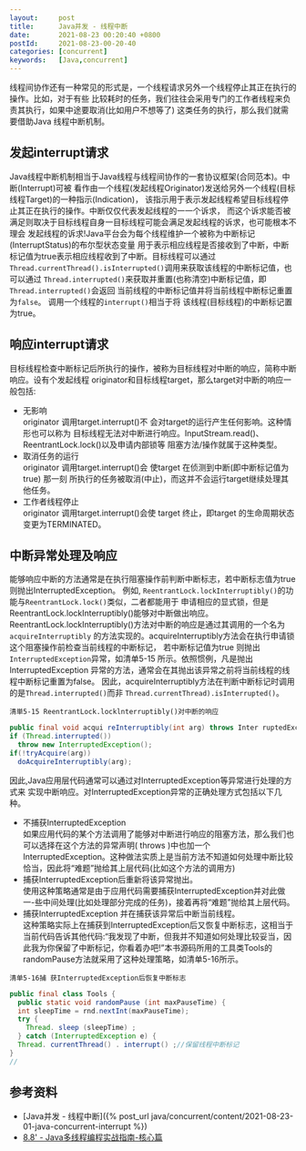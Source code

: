 ```yaml
---
layout:     post
title:      Java并发 - 线程中断
date:       2021-08-23 00:20:40 +0800
postId:     2021-08-23-00-20-40
categories: [concurrent]
keywords:   [Java,concurrent]
---
```


线程间协作还有一种常见的形式是，一个线程请求另外一个线程停止其正在执行的操作。比如，对于有些
比较耗时的任务，我们往往会采用专门的工作者线程来负责其执行，如果中途要取消(比如用户不想等了)
这类任务的执行，那么我们就需要借助Java 线程中断机制。

## 发起interrupt请求
Java线程中断机制相当于Java线程与线程间协作的一套协议框架(合同范本)。中断(Interrupt)可被
看作由一个线程(发起线程Originator)发送给另外一个线程(目标线程Target)的一种指示(Indication)，
该指示用于表示发起线程希望目标线程停止其正在执行的操作。中断仅仅代表发起线程的一一个诉求，
而这个诉求能否被满足则取决于目标线程自身一目标线程可能会满足发起线程的诉求，也可能根本不理会
发起线程的诉求!Java平台会为每个线程维护一个被称为中断标记(InterruptStatus)的布尔型状态变量
用于表示相应线程是否接收到了中断，中断标记值为true表示相应线程收到了中断。目标线程可以通过
`Thread.currentThread().isInterrupted()`调用来获取该线程的中断标记值，也可以通过
`Thread.interrupted()`来获取并重置(也称清空)中断标记值，即`Thread.interrupted()`会返回
当前线程的中断标记值并将当前线程中断标记重置为`false`。 调用一个线程的`interrupt()`相当于将
该线程(目标线程)的中断标记置为true。

## 响应interrupt请求
目标线程检查中断标记后所执行的操作，被称为目标线程对中断的响应，简称中断响应。设有个发起线程
originator和目标线程target，那么target对中断的响应一般包括:

* 无影响  
  originator 调用target.interrupt()不 会对target的运行产生任何影响。这种情形也可以称为
  目标线程无法对中断进行响应。InputStream.read()、ReentrantLock.lock()以及申请内部锁等
  阻塞方法/操作就属于这种类型。
* 取消任务的运行  
  originator 调用target.interrupt()会 使target 在侦测到中断(即中断标记值为true) 那一刻
  所执行的任务被取消(中止)，而这并不会运行target继续处理其他任务。
* 工作者线程停止  
  originator 调用target.interrupt()会使 target 终止，即target 的生命周期状态变更为TERMINATED。

## 中断异常处理及响应
能够响应中断的方法通常是在执行阻塞操作前判断中断标志，若中断标志值为true则抛出InterruptedException。
例如, `ReentrantLock.lockInterruptibly()`的功能与`ReentrantLock.lock()`类似，二者都能用于
申请相应的显式锁，但是ReentrantLock.lockInterruptibly()能够对中断做出响应。
ReentrantLock.lockInterruptibly()方法对中断的响应是通过其调用的一个名为`acquireInterruptibly`
的方法实现的。acquireInterruptibly方法会在执行申请锁这个阻塞操作前检查当前线程的中断标记，
若中断标记值为true 则抛出`InterruptedException`异常，如清单5-15 所示。依照惯例，凡是抛出
InterruptedException 异常的方法，通常会在其抛出该异常之前将当前线程的线程中断标记重置为false。
因此，acquireInterruptibly方法在判断中断标记时调用的是`Thread.interrupted()`而非
`Thread.currentThread).isInterrupted()`。

```
清単5-15 ReentrantLock.locklnterruptibly()对中断的响应
```
```java
public final void acqui reInterruptibly(int arg) throws Inter ruptedException 1
if (Thread.interrupted())
  throw new InterruptedException();
if(!tryAcquire(arg))
  doAcquireInterruptibly(arg);
```

因此,Java应用层代码通常可以通过对InterruptedException等异常进行处理的方式来
实现中断响应。对InterruptedException异常的正确处理方式包括以下几种。
* 不捕获InterruptedException  
  如果应用代码的某个方法调用了能够对中断进行响应的阻塞方法，那么我们也可以选择在这个方法的异常声明( throws )中也加一个InterruptedException。这种做法实质上是当前方法不知道如何处理中断比较恰当，因此将“难题”抛给其上层代码(比如这个方法的调用方)
* 捕获InterruptedException后重新将该异常抛出。  
  使用这种策略通常是由于应用代码需要捕获InterruptedException并对此做一-些中间处理(比如处理部分完成的任务)，接着再将“难题”抛给其上层代码。
* 捕获InterruptedException 并在捕获该异常后中断当前线程。  
  这种策略实际上在捕获到InterruptedException后又恢复中断标志，这相当于当前代码告诉其他代码:“我发现了中断，但我并不知道如何处理比较妥当，因此我为你保留了中断标记，你看着办吧!”本书源码所用的工具类Tools的randomPause方法就采用了这种处理策略，如清单5-16所示。

```
清单5-16捕 获InterruptedException后恢复中断标志
```
```java
public final class Tools {
  public static void randomPause (int maxPauseTime) {
  int sleepTime = rnd.nextInt(maxPauseTime);
  try {
    Thread. sleep (sleepTime) ;
  } catch (InterruptedException e) {
  Thread. currentThread() . interrupt() ;//保留线程中断标记
}
//
```

## 参考资料
* [Java并发 - 线程中断]({% post_url java/concurrent/content/2021-08-23-01-java-concurrent-interrupt %})
* [8.8' - Java多线程编程实战指南-核心篇](https://book.douban.com/subject/27034721/)
